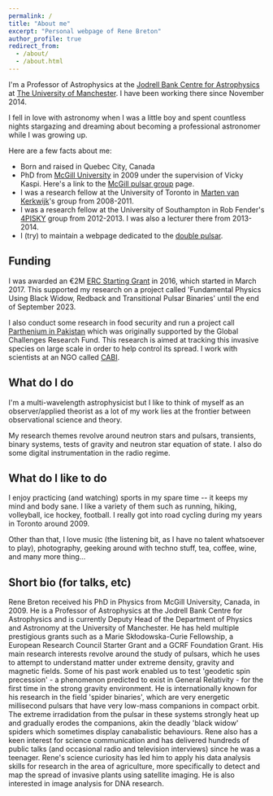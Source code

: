 ```yaml
---
permalink: /
title: "About me"
excerpt: "Personal webpage of Rene Breton"
author_profile: true
redirect_from: 
  - /about/
  - /about.html
---
```


I'm a Professor of Astrophysics at the [Jodrell Bank Centre for Astrophysics](http://www.jb.man.ac.uk) at [The University of Manchester](http://www.manchester.ac.uk). I have been working there since November 2014.

I fell in love with astronomy when I was a little boy and spent countless nights stargazing and dreaming about becoming a professional astronomer while I was growing up.

Here are a few facts about me:

- Born and raised in Quebec City, Canada
- PhD from [McGill University](http://www.mcgill.ca) in 2009 under the supervision of Vicky Kaspi. Here's a link to the [McGill pulsar group](http://www.physics.mcgill.ca/~pulsar) page.
- I was a research fellow at the University of Toronto in [Marten van Kerkwijk](http://www.astro.utoronto.ca/~mhvk)'s group from 2008-2011.
- I was a research fellow at the University of Southampton in Rob Fender's [4PISKY](http://4pisky.org) group from 2012-2013. I was also a lecturer there from 2013-2014.
- I (try) to maintain a webpage dedicated to the [double pulsar](http://doublepulsar.renebreton.org).


Funding
------
I was awarded an €2M [ERC Starting Grant](https://erc.europa.eu) in 2016, which started in March 2017. This supported my research on a project called 'Fundamental Physics Using Black Widow, Redback and Transitional Pulsar Binaries' until the end of September 2023.

I also conduct some research in food security and run a project call [Parthenium in Pakistan](https://www.cabi.org/projects/project/67109) which was originally supported by the Global Challenges Research Fund. This research is aimed at tracking this invasive species on large scale in order to help control its spread. I work with scientists at an NGO called [CABI](http://cabi.org).


What do I do
------
I'm a multi-wavelength astrophysicist but I like to think of myself as an observer/applied theorist as a lot of my work lies at the frontier between observational science and theory.

My research themes revolve around neutron stars and pulsars, transients, binary systems, tests of gravity and neutron star equation of state. I also do some digital instrumentation in the radio regime.


What do I like to do
------
I enjoy practicing (and watching) sports in my spare time -- it keeps my mind and body sane. I like a variety of them such as running, hiking, volleyball, ice hockey, football. I really got into road cycling during my years in Toronto around 2009.

Other than that, I love music (the listening bit, as I have no talent whatsoever to play), photography, geeking around with techno stuff, tea, coffee, wine, and many more thing...


Short bio (for talks, etc)
------
Rene Breton received his PhD in Physics from McGill University, Canada, in 2009. He is a Professor of Astrophysics at the Jodrell Bank Centre for Astrophysics and is currently Deputy Head of the Department of Physics and Astronomy at the University of Manchester. He has held multiple prestigious grants such as a Marie Skłodowska-Curie Fellowship, a European Research Council Starter Grant and a GCRF Foundation Grant. His main research interests revolve around the study of pulsars, which he uses to attempt to understand matter under extreme density, gravity and magnetic fields. Some of his past work enabled us to test 'geodetic spin precession' - a phenomenon predicted to exist in General Relativity - for the first time in the strong gravity environment. He is internationally known for his research in the field 'spider binaries', which are very energetic millisecond pulsars that have very low-mass companions in compact orbit. The extreme irradidation from the pulsar in these systems strongly heat up and gradually erodes the companions, akin the deadly 'black widow' spiders which sometimes display canabalistic behaviours. Rene also has a keen interest for science communication and has delivered hundreds of public talks (and occasional radio and television interviews) since he was a teenager. Rene's science curiosity has led him to apply his data analysis skills for research in the area of agriculture, more specifically to detect and map the spread of invasive plants using satellite imaging. He is also interested in image analysis for DNA research.
